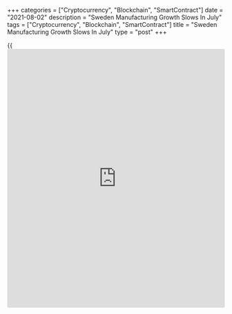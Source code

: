 +++
categories = ["Cryptocurrency", "Blockchain", "SmartContract"]
date = "2021-08-02"
description = "Sweden Manufacturing Growth Slows In July"
tags = ["Cryptocurrency", "Blockchain", "SmartContract"]
title = "Sweden Manufacturing Growth Slows In July"
type = "post"
+++

{{<iframe id="large-banner" src="https://www.bounty.group/#slide=2.0" width="100%" height="600" scrolling="no" style="border: 0px solid rgb(216, 221, 230); border-radius: 3px;">}}

Sweden's manufacturing sector expanded at a softer pace in July, survey
data from Swedbank and the logistics association SILF showed on Monday.

The purchasing managers' index for the manufacturing sector fell to 65.3
in July from a revised 65.4 in June.

A PMI reading above 50 suggests growth in the manufacturing sector.

"The industry continues to show high activity, but the decline in PMI
may be a sign that the growth rate in the industry will enter a calmer
phase in the future when last year's production loss is recovered while
supply shortages and rising delivery times have become a growing
challenge for industry," Swedbank analyst Jorgen Kennemar said.

Among the sub-indices, stocks of purchased material declined in July,
while the other four indices remained positive.

Planned production expanded in July to the second highest level this
year.

Input goods prices rose to a record high in July.

For comments and feedback [contact](https://www.playgroundfx.com/contact/): editorial@rtt[news](https://www.letsplayfx.com/blog/forex-news-website/).com

[Economic News][1]

 **What parts of the world are seeing the best (and worst) economic
performances lately? Click[here][2] to check out our [Econ Scorecard][2]
and find out! See up-to-the-moment [ranking](https://www.playgroundfx.com/blog/crypto-exchange-ranking/)s for the best and worst
performers in [GDP][2], [unemployment rate][3], [inflation][4] and much
more.**

   1. www.rtt[news](https://www.letsplayfx.com/blog/forex-news-website/).com/Content/EconomicNews.aspx
   2. www.rtt[news](https://www.letsplayfx.com/blog/forex-news-website/).com/economic-scorecard/world-rank/GDP/highest-performance.aspx
   3. www.rtt[news](https://www.letsplayfx.com/blog/forex-news-website/).com/economic-scorecard/world-rank/unemployment-rate/lowest-performance.aspx
   4. www.rtt[news](https://www.letsplayfx.com/blog/forex-news-website/).com/economic-scorecard/world-rank/CPI/highest-performance.aspx